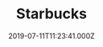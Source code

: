 ---
date: 2019-07-11T11:23:41.000Z
title: Starbucks
latitude: 45.71711471235524
longitude: 5.07806271314621
category: checkin
---